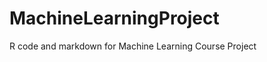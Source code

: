MachineLearningProject
======================

R code and markdown for Machine Learning Course Project

